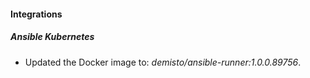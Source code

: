 
#### Integrations

##### Ansible Kubernetes

- Updated the Docker image to: *demisto/ansible-runner:1.0.0.89756*.
